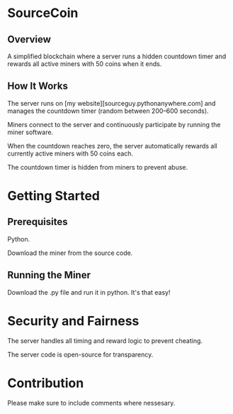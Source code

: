 # SourceCoin
## Overview

A simplified blockchain where a server runs a hidden countdown timer and rewards all active miners with 50 coins when it ends.

## How It Works
The server runs on [my website][sourceguy.pythonanywhere.com] and manages the countdown timer (random between 200–600 seconds).

Miners connect to the server and continuously participate by running the miner software.

When the countdown reaches zero, the server automatically rewards all currently active miners with 50 coins each.

The countdown timer is hidden from miners to prevent abuse.

# Getting Started
## Prerequisites
Python.

Download the miner from the source code.

## Running the Miner
Download the .py file and run it in python. It's that easy!

# Security and Fairness
The server handles all timing and reward logic to prevent cheating.

The server code is open-source for transparency.


# Contribution
Please make sure to include comments where nessesary.
